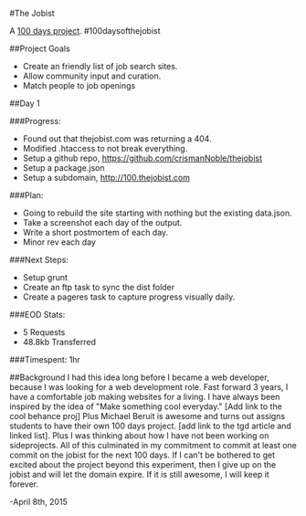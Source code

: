 #The Jobist

A [100 days project](http://thegreatdiscontent.com/100days). #100daysofthejobist

##Project Goals
* Create an friendly list of job search sites.
* Allow community input and curation.
* Match people to job openings

##Day 1

###Progress:
* Found out that thejobist.com was returning a 404.
* Modified .htaccess to not break everything.
* Setup a github repo, https://github.com/crismanNoble/thejobist
* Setup a package.json
* Setup a subdomain, http://100.thejobist.com

###Plan:
* Going to rebuild the site starting with nothing but the existing data.json.
* Take a screenshot each day of the output.
* Write a short postmortem of each day.
* Minor rev each day

###Next Steps:
* Setup grunt
* Create an ftp task to sync the dist folder
* Create a pageres task to capture progress visually daily.

###EOD Stats:
* 5 Requests
* 48.8kb Transferred

###Timespent:
1hr


##Background
I had this idea long before I became a web developer, because I was looking for a web development role. Fast forward 3 years, I have a comfortable job making websites for a living. I have always been inspired by the idea of "Make something cool everyday." [Add link to the cool behance proj] Plus Michael Beruit is awesome and turns out assigns students to have their own 100 days project. [add link to the tgd article and linked list]. Plus I was thinking about how I have not been working on sideprojects. All of this culminated in my commitment to commit at least one commit on the jobist for the next 100 days. If I can't be bothered to get excited about the project beyond this experiment, then I give up on the jobist and will let the domain expire. If it is still awesome, I will keep it forever.

-April 8th, 2015
